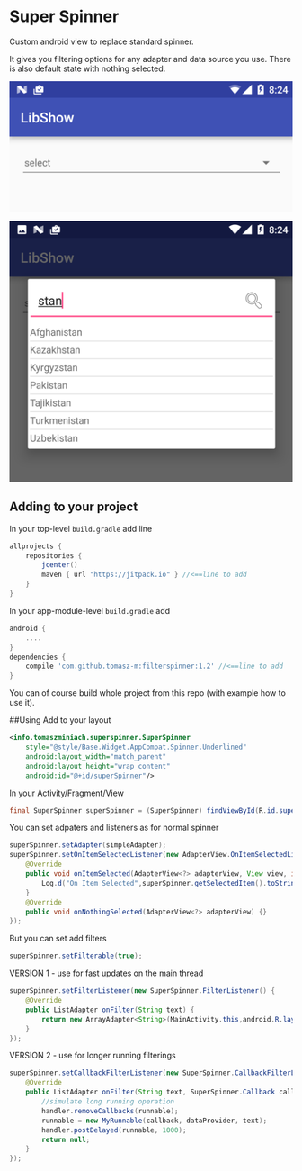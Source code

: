 # Super Spinner
Custom android view to replace standard spinner. 

It gives you filtering options for any adapter and data source you use.
There is also default state with nothing selected.

![Alt text](/img/spinner1.png?raw=true)

![Alt text](/img/spinner2.png?raw=true)

## Adding to your project

In your top-level `build.gradle` add line
```groovy
allprojects {
    repositories {
        jcenter()
        maven { url "https://jitpack.io" } //<==line to add
    }
}
```
In your app-module-level `build.gradle` add
```groovy
android {
    ....
}
dependencies {
    compile 'com.github.tomasz-m:filterspinner:1.2' //<==line to add
}
```

You can of course build whole project from this repo (with example how to use it).


##Using
Add to your layout
```xml
<info.tomaszminiach.superspinner.SuperSpinner
    style="@style/Base.Widget.AppCompat.Spinner.Underlined"
    android:layout_width="match_parent"
    android:layout_height="wrap_content"
    android:id="@+id/superSpinner"/>
```
        

In your Activity/Fragment/View
```java
final SuperSpinner superSpinner = (SuperSpinner) findViewById(R.id.superSpinner);
```
        
You can set adpaters and listeners as for normal spinner
```java
superSpinner.setAdapter(simpleAdapter);
superSpinner.setOnItemSelectedListener(new AdapterView.OnItemSelectedListener() {
    @Override
    public void onItemSelected(AdapterView<?> adapterView, View view, int i, long l) {
        Log.d("On Item Selected",superSpinner.getSelectedItem().toString());
    }
    @Override
    public void onNothingSelected(AdapterView<?> adapterView) {}
});
```
But you can set add filters
```java
superSpinner.setFilterable(true);
```
VERSION 1 - use for fast updates on the main thread
```java
superSpinner.setFilterListener(new SuperSpinner.FilterListener() {
    @Override
    public ListAdapter onFilter(String text) {
        return new ArrayAdapter<String>(MainActivity.this,android.R.layout.test_list_item,dataProvider.getItems(text));
    }
});
```            
VERSION 2 - use for longer running filterings
```java
superSpinner.setCallbackFilterListener(new SuperSpinner.CallbackFilterListener() {
    @Override
    public ListAdapter onFilter(String text, SuperSpinner.Callback callback) {
        //simulate long running operation
        handler.removeCallbacks(runnable);
        runnable = new MyRunnable(callback, dataProvider, text);
        handler.postDelayed(runnable, 1000);
        return null;
    }
});
```
